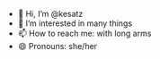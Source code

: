 - 👋 Hi, I’m @kesatz
- 👀 I’m interested in many things
- 📫 How to reach me: with long arms
- 😄 Pronouns: she/her
